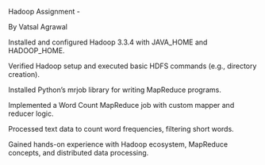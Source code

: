 Hadoop Assignment - <p> By Vatsal Agrawal</p>

Installed and configured Hadoop 3.3.4 with JAVA_HOME and HADOOP_HOME.

Verified Hadoop setup and executed basic HDFS commands (e.g., directory creation).

Installed Python’s mrjob library for writing MapReduce programs.

Implemented a Word Count MapReduce job with custom mapper and reducer logic.

Processed text data to count word frequencies, filtering short words.

Gained hands-on experience with Hadoop ecosystem, MapReduce concepts, and distributed data processing.
